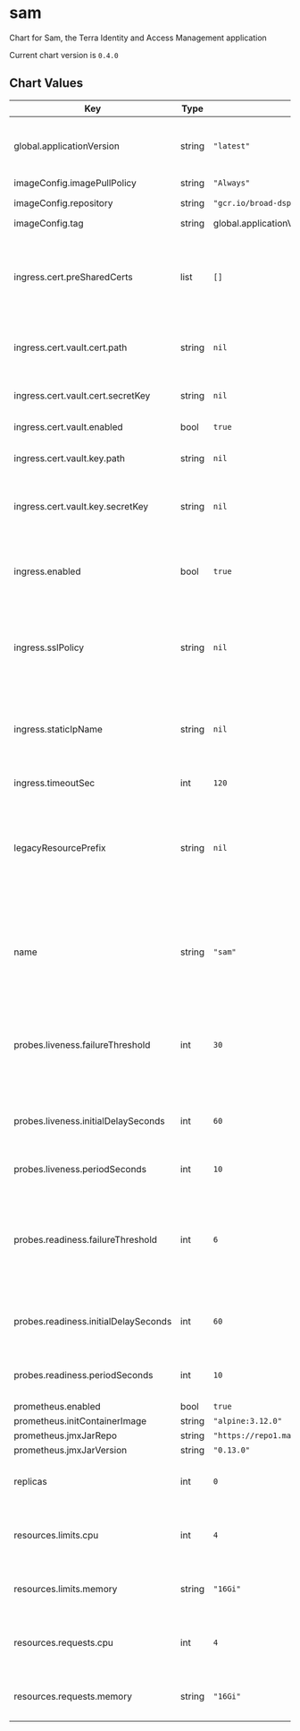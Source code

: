sam
===
Chart for Sam, the Terra Identity and Access Management application

Current chart version is `0.4.0`





## Chart Values

| Key | Type | Default | Description |
|-----|------|---------|-------------|
| global.applicationVersion | string | `"latest"` | What version of the Sam application to deploy |
| imageConfig.imagePullPolicy | string | `"Always"` |  |
| imageConfig.repository | string | `"gcr.io/broad-dsp-gcr-public/sam"` | Image repository |
| imageConfig.tag | string | global.applicationVersion | Image tag. |
| ingress.cert.preSharedCerts | list | `[]` | Array of pre-shared GCP SSL certificate names to associate with the Ingress |
| ingress.cert.vault.cert.path | string | `nil` | Path to secret containing .crt |
| ingress.cert.vault.cert.secretKey | string | `nil` | Key in secret containing .crt |
| ingress.cert.vault.enabled | bool | `true` |  |
| ingress.cert.vault.key.path | string | `nil` | Path to secret containing .key |
| ingress.cert.vault.key.secretKey | string | `nil` | Key in secret containing .key |
| ingress.enabled | bool | `true` | Whether to create Ingress, Service and associated config resources |
| ingress.sslPolicy | string | `nil` | Name of a GCP SSL policy to associate with the Ingress |
| ingress.staticIpName | string | `nil` | Required. Name of the static IP, allocated in GCP, to associate with the Ingress |
| ingress.timeoutSec | int | `120` |  |
| legacyResourcePrefix | string | `nil` | What prefix to use to refer to secrets rendered from firecloud-develop @default .Chart.Name |
| name | string | `"sam"` | A name for the deployment that will be substituted into resuorce definitions |
| probes.liveness.failureThreshold | int | `30` | How many times the liveness check can fail before the container is restarted |
| probes.liveness.initialDelaySeconds | int | `60` | Initial delay before attempting to check liveness |
| probes.liveness.periodSeconds | int | `10` | How often to check liveness |
| probes.readiness.failureThreshold | int | `6` | How many times the readiness check can fail before the container is marked unhealthy |
| probes.readiness.initialDelaySeconds | int | `60` | Initial delay before attempting to check readiness |
| probes.readiness.periodSeconds | int | `10` | How often to check if the app is ready |
| prometheus.enabled | bool | `true` |  |
| prometheus.initContainerImage | string | `"alpine:3.12.0"` |  |
| prometheus.jmxJarRepo | string | `"https://repo1.maven.org/maven2/io/prometheus/jmx/jmx_prometheus_javaagent"` |  |
| prometheus.jmxJarVersion | string | `"0.13.0"` |  |
| replicas | int | `0` | Number of replicas for the deployment |
| resources.limits.cpu | int | `4` | Number of CPU units to limit the deployment to |
| resources.limits.memory | string | `"16Gi"` | Memory to limit the deployment to |
| resources.requests.cpu | int | `4` | Number of CPU units to request for the deployment |
| resources.requests.memory | string | `"16Gi"` | Memory to request for the deployment |
